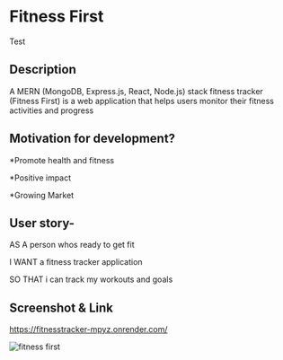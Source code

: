 # Fitness First
Test

## Description

 A MERN (MongoDB, Express.js, React, Node.js) stack fitness tracker (Fitness First) is a web application that helps users monitor their fitness activities and progress 
 
## Motivation for development?

*Promote health and fitness

*Positive impact

*Growing Market

## User story-

AS A person whos ready to get fit

I WANT a fitness tracker application

SO THAT i can track my workouts and goals

## Screenshot & Link

https://fitnesstracker-mpyz.onrender.com/

![fitness first](https://github.com/user-attachments/assets/9a4a0b9e-ae98-4ce2-a9e1-8bd3fff76d8e)


